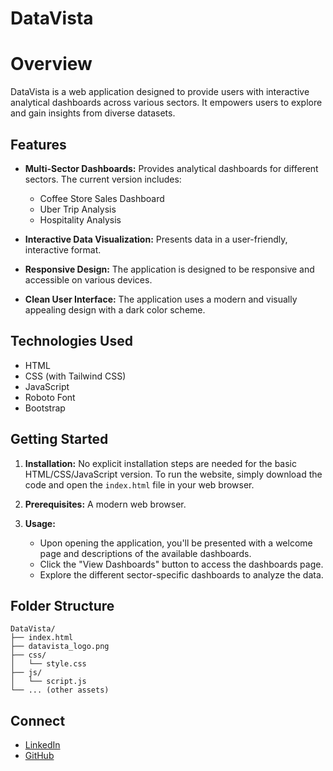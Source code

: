 # DataVista
# Overview

DataVista is a web application designed to provide users with interactive analytical dashboards across various sectors.
It empowers users to explore and gain insights from diverse datasets.

## Features

* **Multi-Sector Dashboards:** Provides analytical dashboards for different sectors. The current version includes:

    * Coffee Store Sales Dashboard
    * Uber Trip Analysis
    * Hospitality Analysis
* **Interactive Data Visualization:** Presents data in a user-friendly, interactive format.
* **Responsive Design:** The application is designed to be responsive and accessible on various devices.
* **Clean User Interface:** The application uses a modern and visually appealing design with a dark color scheme.

## Technologies Used

* HTML
* CSS (with Tailwind CSS)
* JavaScript
* Roboto Font
* Bootstrap

## Getting Started

1.  **Installation:** No explicit installation steps are needed for the basic HTML/CSS/JavaScript version. To run the website, simply download the code and open the `index.html` file in your web browser.
2.  **Prerequisites:** A modern web browser.
3.  **Usage:**

    * Upon opening the application, you'll be presented with a welcome page and descriptions of the available dashboards.
    * Click the "View Dashboards" button to access the dashboards page.
    * Explore the different sector-specific dashboards to analyze the data.

## Folder Structure

    DataVista/
    ├── index.html
    ├── datavista_logo.png
    ├── css/
    │   └── style.css
    ├── js/
    │   └── script.js
    └── ... (other assets)


##  Connect

* [LinkedIn](https://www.linkedin.com/Khushdeep-Kaur21)
* [GitHub](https://github.com/Khushdeep-21)
